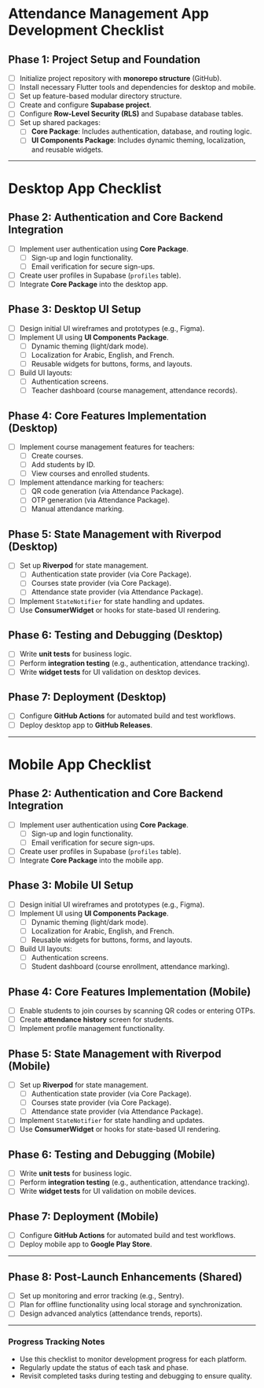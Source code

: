 # Attendance Management App Development Checklist

## Phase 1: Project Setup and Foundation

- [ ] Initialize project repository with **monorepo structure** (GitHub).
- [ ] Install necessary Flutter tools and dependencies for desktop and mobile.
- [ ] Set up feature-based modular directory structure.
- [ ] Create and configure **Supabase project**.
- [ ] Configure **Row-Level Security (RLS)** and Supabase database tables.
- [ ] Set up shared packages:
  - [ ] **Core Package**: Includes authentication, database, and routing logic.
  - [ ] **UI Components Package**: Includes dynamic theming, localization, and reusable widgets.

---

# Desktop App Checklist

## Phase 2: Authentication and Core Backend Integration

- [ ] Implement user authentication using **Core Package**.
  - [ ] Sign-up and login functionality.
  - [ ] Email verification for secure sign-ups.
- [ ] Create user profiles in Supabase (`profiles` table).
- [ ] Integrate **Core Package** into the desktop app.

## Phase 3: Desktop UI Setup

- [ ] Design initial UI wireframes and prototypes (e.g., Figma).
- [ ] Implement UI using **UI Components Package**.
  - [ ] Dynamic theming (light/dark mode).
  - [ ] Localization for Arabic, English, and French.
  - [ ] Reusable widgets for buttons, forms, and layouts.
- [ ] Build UI layouts:
  - [ ] Authentication screens.
  - [ ] Teacher dashboard (course management, attendance records).

## Phase 4: Core Features Implementation (Desktop)

- [ ] Implement course management features for teachers:
  - [ ] Create courses.
  - [ ] Add students by ID.
  - [ ] View courses and enrolled students.
- [ ] Implement attendance marking for teachers:
  - [ ] QR code generation (via Attendance Package).
  - [ ] OTP generation (via Attendance Package).
  - [ ] Manual attendance marking.

## Phase 5: State Management with Riverpod (Desktop)

- [ ] Set up **Riverpod** for state management.
  - [ ] Authentication state provider (via Core Package).
  - [ ] Courses state provider (via Core Package).
  - [ ] Attendance state provider (via Attendance Package).
- [ ] Implement `StateNotifier` for state handling and updates.
- [ ] Use **ConsumerWidget** or hooks for state-based UI rendering.

## Phase 6: Testing and Debugging (Desktop)

- [ ] Write **unit tests** for business logic.
- [ ] Perform **integration testing** (e.g., authentication, attendance tracking).
- [ ] Write **widget tests** for UI validation on desktop devices.

## Phase 7: Deployment (Desktop)

- [ ] Configure **GitHub Actions** for automated build and test workflows.
- [ ] Deploy desktop app to **GitHub Releases**.

---

# Mobile App Checklist

## Phase 2: Authentication and Core Backend Integration

- [ ] Implement user authentication using **Core Package**.
  - [ ] Sign-up and login functionality.
  - [ ] Email verification for secure sign-ups.
- [ ] Create user profiles in Supabase (`profiles` table).
- [ ] Integrate **Core Package** into the mobile app.

## Phase 3: Mobile UI Setup

- [ ] Design initial UI wireframes and prototypes (e.g., Figma).
- [ ] Implement UI using **UI Components Package**.
  - [ ] Dynamic theming (light/dark mode).
  - [ ] Localization for Arabic, English, and French.
  - [ ] Reusable widgets for buttons, forms, and layouts.
- [ ] Build UI layouts:
  - [ ] Authentication screens.
  - [ ] Student dashboard (course enrollment, attendance marking).

## Phase 4: Core Features Implementation (Mobile)

- [ ] Enable students to join courses by scanning QR codes or entering OTPs.
- [ ] Create **attendance history** screen for students.
- [ ] Implement profile management functionality.

## Phase 5: State Management with Riverpod (Mobile)

- [ ] Set up **Riverpod** for state management.
  - [ ] Authentication state provider (via Core Package).
  - [ ] Courses state provider (via Core Package).
  - [ ] Attendance state provider (via Attendance Package).
- [ ] Implement `StateNotifier` for state handling and updates.
- [ ] Use **ConsumerWidget** or hooks for state-based UI rendering.

## Phase 6: Testing and Debugging (Mobile)

- [ ] Write **unit tests** for business logic.
- [ ] Perform **integration testing** (e.g., authentication, attendance tracking).
- [ ] Write **widget tests** for UI validation on mobile devices.

## Phase 7: Deployment (Mobile)

- [ ] Configure **GitHub Actions** for automated build and test workflows.
- [ ] Deploy mobile app to **Google Play Store**.

---

## Phase 8: Post-Launch Enhancements (Shared)

- [ ] Set up monitoring and error tracking (e.g., Sentry).
- [ ] Plan for offline functionality using local storage and synchronization.
- [ ] Design advanced analytics (attendance trends, reports).

---

### Progress Tracking Notes

- Use this checklist to monitor development progress for each platform.
- Regularly update the status of each task and phase.
- Revisit completed tasks during testing and debugging to ensure quality.
